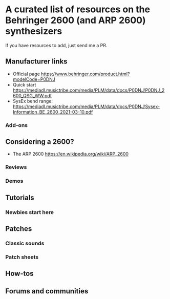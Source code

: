 # A curated list of resources on the Behringer 2600 (and ARP 2600) synthesizers

If you have resources to add, just send me a PR.

## Manufacturer links

- Official page https://www.behringer.com/product.html?modelCode=P0DNJ
- Quick start https://mediadl.musictribe.com/media/PLM/data/docs/P0DNJ/P0DNJ_2600_QSG_WW.pdf
- SysEx bend range: https://mediadl.musictribe.com/media/PLM/data/docs/P0DNJ/Sysex-Information_BE_2600_2021-03-10.pdf

### Add-ons

## Considering a 2600?

- The ARP 2600 https://en.wikipedia.org/wiki/ARP_2600

### Reviews

### Demos

## Tutorials

### Newbies start here

## Patches

### Classic sounds

### Patch sheets


## How-tos


## Forums and communities





